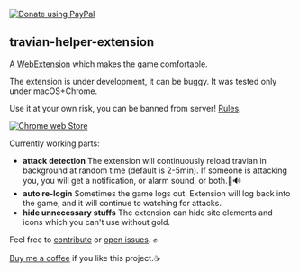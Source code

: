 [![Donate using PayPal](https://img.shields.io/badge/paypal-donate-green.svg)](https://paypal.me/munkacsimark)
## travian-helper-extension
A [WebExtension](https://developer.mozilla.org/en-US/Add-ons/WebExtensions) which makes the game comfortable.

The extension is under development, it can be buggy. It was tested only under macOS+Chrome.

Use it at your own risk, you can be banned from server! [Rules](http://t4.answers.travian.com/?aid=103#bot).

[![Chrome web Store](https://developer.chrome.com/webstore/images/ChromeWebStore_BadgeWBorder_v2_206x58.png)](https://chrome.google.com/webstore/detail/travian-helper-t4/loilgfpgpjjfobfclnhemcafjemheebl)

Currently working parts:
- **attack detection** The extension will continuously reload travian in background at random time (default is 2-5min). If someone is attacking you, you will get a notification, or alarm sound, or both.🚨🔊
- **auto re-login** Sometimes the game logs out. Extension will log back into the game, and it will continue to watching for attacks.
- **hide unnecessary stuffs** The extension can hide site elements and icons which you can't use without gold.

Feel free to [contribute](https://github.com/munkacsimark/travian-helper-extension/blob/master/CONTRIBUTING.md) or [open issues](https://github.com/munkacsimark/travian-helper-extension/issues). ✊

[Buy me a coffee](https://paypal.me/munkacsimark) if you like this project.☕️
